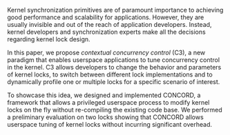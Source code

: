 Kernel synchronization primitives are of paramount importance
to achieving good performance and scalability for applications.
However, they are usually invisible and out of the reach of application
developers.  Instead, kernel developers and synchronization experts
make all the decisions regarding kernel lock design.

In this paper, we propose _contextual concurrency control_ (C3),
a new paradigm that enables userspace applications to tune concurrency
control in the kernel.  C3 allows developers to change the behavior
and parameters of kernel locks, to switch between different lock
implementations and to dynamically profile one or multiple locks for
a specific scenario of interest.

To showcase this idea, we designed and implemented CONCORD, a framework
that allows a privileged userspace process to modify kernel locks on
the fly without re-compiling the existing code base.  We performed
a preliminary evaluation on two locks showing that CONCORD allows
userspace tuning of kernel locks without incurring significant
overhead.

